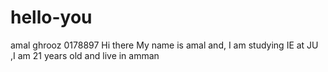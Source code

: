 # hello-you
amal ghrooz 0178897
Hi there 
My name is amal and, I am studying IE at JU ,I am 21 years old and live in amman
